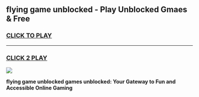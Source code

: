 
## flying game unblocked - Play Unblocked Gmaes & Free
<h3>
<a href="https://premium.freeplayer.one?title=flying_game_unblocked&ref=19F">CLICK TO PLAY</a></h3>
<hr>

<h3>
<a href="https://premium.freeplayer.one?title=flying_game_unblocked&ref=19F">CLICK 2 PLAY</a>
  
</h3>

<a href="https://premium.freeplayer.one?title=flying_game_unblocked&ref=19F/"><img src="https://clearcache.store/games.png"></a>


**flying game unblocked games unblocked: Your Gateway to Fun and Accessible Online Gaming**
